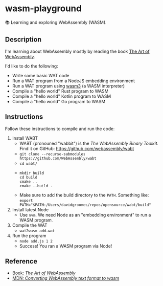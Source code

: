 # wasm-playground

📚 Learning and exploring WebAssembly (WASM).

## Description

I'm learning about WebAssembly mostly by reading the book [The Art of WebAssembly](https://wasmbook.com/).

I'd like to do the following:

  * Write some basic WAT code
  * Run a WAT program from a NodeJS embedding environment
  * Run a WAT program using [wasm3](https://github.com/wasm3/wasm3) (a WASM interpreter)
  * Compile a "hello world" Rust program to WASM
  * Compile a "hello world" Kotlin program to WASM
  * Compile a "hello world" Go program to WASM

## Instructions

Follow these instructions to compile and run the code:

1. Install WABT
   * WABT (pronouned "wabbit") is the *The WebAssembly Binary Toolkit*. Find it on GitHub: <https://github.com/webassembly/wabt>
   * `git clone --recurse-submodules https://github.com/WebAssembly/wabt`
   * `cd wabt/`
   * ```shell
     mkdir build
     cd build
     cmake ..
     cmake --build .
     ```
   * Make sure to add the build directory to the `PATH`. Something like: `export PATH="$PATH:/Users/davidgroomes/repos/opensource/wabt/build"`
2. Install latest Node
   * Use `nvm`. We need Node as an "embedding environment" to run a WASM program.
3. Compile the WAT
   * `wat2wasm add.wat`
4. Run the program
   * `node add.js 1 2`
   * Success! You ran a WASM program via Node!

## Reference

* [Book: *The Art of WebAssembly*](https://wasmbook.com/)
* [MDN: *Converting WebAssembly text format to wasm*](https://developer.mozilla.org/en-US/docs/WebAssembly/Text_format_to_wasm)
